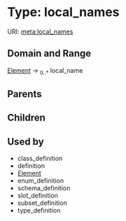 
# Type: local_names




URI: [meta:local_names](https://w3id.org/biolink/biolinkml/meta/local_names)


## Domain and Range

[Element](Element.md) ->  <sub>0..*</sub> local_name

## Parents


## Children


## Used by

 * class_definition
 * definition
 * [Element](Element.md)
 * enum_definition
 * schema_definition
 * slot_definition
 * subset_definition
 * type_definition

